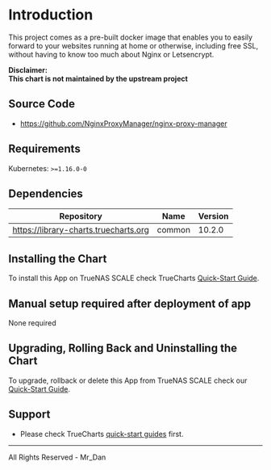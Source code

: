 # Introduction

This project comes as a pre-built docker image that enables you to easily forward to your websites running at home or otherwise, including free SSL, without having to know too much about Nginx or Letsencrypt.

**Disclaimer:**<br>
**This chart is not maintained by the upstream project**

## Source Code

* <https://github.com/NginxProxyManager/nginx-proxy-manager>

## Requirements

Kubernetes: `>=1.16.0-0`

## Dependencies

| Repository | Name | Version |
|------------|------|---------|
| https://library-charts.truecharts.org | common | 10.2.0 |

## Installing the Chart

To install this App on TrueNAS SCALE check TrueCharts [Quick-Start Guide](https://truecharts.org/manual/Quick-Start%20Guides/02-Installing-an-App/).

## Manual setup required after deployment of app

None required

## Upgrading, Rolling Back and Uninstalling the Chart

To upgrade, rollback or delete this App from TrueNAS SCALE check our [Quick-Start Guide](https://truecharts.org/manual/Quick-Start%20Guides/04-Upgrade-rollback-delete-an-App/).

## Support

- Please check TrueCharts [quick-start guides](https://truecharts.org/manual/Quick-Start%20Guides/01-Adding-TrueCharts/) first.

---
All Rights Reserved - Mr_Dan
